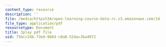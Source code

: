 ```yaml
---
content_type: resource
description: ''
file: /media/https%3A/open-learning-course-data-rc.s3.amazonaws.com/14-01sc-principles-of-microeconomics-fall-2011/75bcc24b73e9966dc0a8524ac2ba4972_WRuAAoyEmY0.pdf
file_type: application/pdf
resourcetype: Document
title: 3play pdf file
uid: 75bcc24b-73e9-966d-c0a8-524ac2ba4972
---
```

